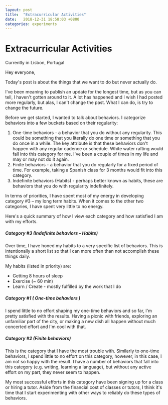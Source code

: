 ```yaml
---
layout: post
title:  "Extracurricular Activities"
date:   2018-12-31 18:58:03 +0800
categories: experiments
---
```


# Extracurricular Activities

Currently in Lisbon, Portugal

Hey everyone,

Today's post is about the things that we want to do but never actually do. 

I've been meaning to publish an update for the longest time, but as you can tell, I haven't gotten around to it. A lot has happened and I wish I had posted more regularly, but alas, I can't change the past. What I can do, is try to change the future.

Before we get started, I wanted to talk about behaviors. I categorize behaviors into a few buckets based on their regularity:

1. One-time behaviors - a behavior that you do without any regularity. This could be something that you literally do one time or something that you do once in a while. The key attribute is that these behaviors don't happen with any regular cadence or schedule. White water rafting would fall into this category for me. I've been a couple of times in my life and may or may not do it again.
2. Finite behaviors - a behavior that you do regularly for a fixed period of time. For example, taking a Spanish class for 3 months would fit into this category.
3. Indefinite behaviors (Habits) - perhaps better known as habits, these are behaviors that you do with regularity indefinitely. 

In terms of priorities, I have spent most of my energy in developing category #3 – my long term habits. When it comes to the other two categories, I have spent very little to no energy. 

Here's a quick summary of how I view each category and how satisfied I am with my efforts.

##### Category #3 (Indefinite behaviors – Habits)
Over time, I have honed my habits to a very specific list of behaviors. This is intentionally a short list so that I can more often than not accomplish these things daily.

My habits (listed in priority) are:

* Getting 8 hours of sleep
* Exercise (~ 60 min)
* Learn / Create - mostly fulfilled by the work that I do

##### Category #1 ( One-time behaviors )
I spend little to no effort shaping my one-time behaviors and so far, I'm pretty satisfied with the results. Having a picnic with friends, exploring an unfamiliar part of the city, or making a new dish all happen without much concerted effort and I'm cool with that.

##### Category #2 (Finite behaviors)
This is the category that I have the most trouble with. Similarly to one-time behaviors, I spend little to no effort on this category, however, in this case, I am not so happy with the result. I have a number of behaviors that fall into this category (e.g. writing, learning a language), but without any active effort on my part, they never seem to happen. 

My most successful efforts in this category have been signing up for a class or hiring a tutor. Aside from the financial cost of classes or tutors, I think it's time that I start experimenting with other ways to reliably do these types of behaviors. 
